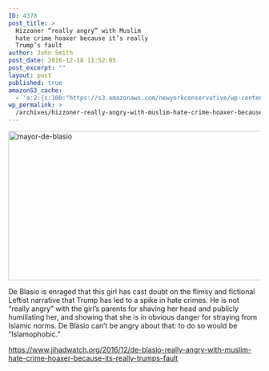 ```yaml
---
ID: 4378
post_title: >
  Hizzoner “really angry” with Muslim
  hate crime hoaxer because it’s really
  Trump’s fault
author: John Smith
post_date: 2016-12-18 11:52:05
post_excerpt: ""
layout: post
published: true
amazonS3_cache:
  - 'a:2:{s:100:"https://s3.amazonaws.com/newyorkconservative/wp-content/uploads/2016/12/18115005/mayor-de-blasio.jpg";s:4:"4379";s:82:"https://www.newyorkconservative.com/wp-content/uploads/2016/12/mayor-de-blasio.jpg";s:4:"4379";}'
wp_permalink: >
  /archives/hizzoner-really-angry-with-muslim-hate-crime-hoaxer-because-its-really-trumps-fault/
---
```

<a href="https://www.newyorkconservative.com/wp-content/uploads/2016/12/mayor-de-blasio.jpg"><img class="alignnone  wp-image-4379" src="https://www.newyorkconservative.com/wp-content/uploads/2016/12/mayor-de-blasio.jpg" alt="mayor-de-blasio" width="515" height="298" /></a>

De Blasio is enraged that this girl has cast doubt on the flimsy and fictional Leftist narrative that Trump has led to a spike in hate crimes. He is not “really angry” with the girl’s parents for shaving her head and publicly humiliating her, and showing that she is in obvious danger for straying from Islamic norms. De Blasio can’t be angry about that: to do so would be “Islamophobic.”

https://www.jihadwatch.org/2016/12/de-blasio-really-angry-with-muslim-hate-crime-hoaxer-because-its-really-trumps-fault

&nbsp;